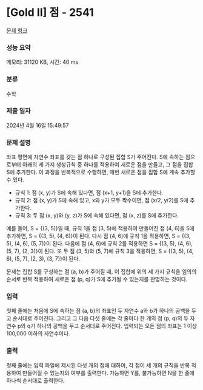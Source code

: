 # [Gold II] 점 - 2541 

[문제 링크](https://www.acmicpc.net/problem/2541) 

### 성능 요약

메모리: 31120 KB, 시간: 40 ms

### 분류

수학

### 제출 일자

2024년 4월 16일 15:49:57

### 문제 설명

<p>좌표 평면에 자연수 좌표를 갖는 점 하나로 구성된 집합 S가 주어진다. S에 속하는 점으로부터 아래의 세 가지 생성규칙 중 하나를 적용하여 새로운 점을 만들고, 그 점을 집합 S에 추가한다. 이 과정을 반복적으로 수행하면, 매번 새로운 점을 집합 S에 계속 추가할 수 있다. </p>

<ul>
	<li>규칙 1: 점 (x, y)가 S에 속해 있다면,  점 (x+1, y+1)을 S에 추가한다. </li>
	<li>규칙 2: 점 (x, y)가 S에 속해 있고, x와 y가 모두 짝수이면, 점 (x/2, y/2)를 S에 추가한다.</li>
	<li>규칙 3: 두 점 (x, y)와 (y, z)가 S에 속해 있다면, 점 (x, z)를 S에 추가한다.</li>
</ul>

<p>예를 들어, S = {(3, 5)}일 때, 규칙 1을 점 (3, 5)에 적용하여 만들어진 점 (4, 6)을 S에 추가하면, S = {(3, 5), (4, 6)}이 된다. 다시 점 (4, 6)에 규칙 1을 적용하면, S = {(3, 5), (4, 6), (5, 7)}이 된다. 다음에 점 (4, 6)에 규칙 2를 적용하면  S = {(3, 5), (4, 6), (5, 7), (2, 3)}이 된다. 또 두 점 (3, 5)와 (5, 7)에 규칙 3을 적용하면, S = {(3, 5), (4, 6), (5, 7), (2, 3), (3, 7)}이 된다. </p>

<p>문제는 집합 S를 구성하는 점 (a, b)가 주어질 때, 이 집합에 위의 세 가지 규칙을 임의의 순서로 반복 적용하여 새로운 점 (p, q)가 S에 추가될 수 있는지를 판명하는 것이다.</p>

### 입력 

 <p>첫째 줄에는 처음에 S에 속하는 점 (a, b)의 좌표인 두 자연수 a와 b가 하나의 공백을 두고 순서대로 주어진다. 그리고 그 다음 다섯 줄에는 각 줄마다 한 개의 점 (p, q)의 두 자연수 p와 q가 하나의 공백을 두고 순서대로 주어진다. 입력되는 모든 점의 좌표는 1 이상 100,000 이하의 자연수이다.</p>

### 출력 

 <p>첫째 줄에는 입력 파일에 제시된 다섯 개의 점에 대하여, 각 점이 세 개의 규칙을 반복 적용하여 만들어질 수 있는지의 여부를 출력한다. 가능하면 Y를, 불가능하면 N을 한 줄에 하나씩 순서대로 출력한다.</p>

